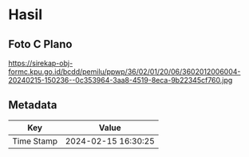 # Hasil

## Foto C Plano

https://sirekap-obj-formc.kpu.go.id/bcdd/pemilu/ppwp/36/02/01/20/06/3602012006004-20240215-150236--0c353964-3aa8-4519-8eca-9b22345cf760.jpg


## Metadata

| Key        | Value               |
| ---------- | ------------------- |
| Time Stamp | 2024-02-15 16:30:25 |



